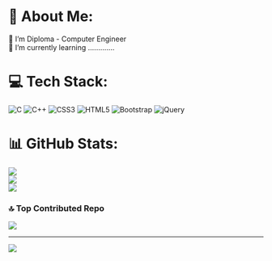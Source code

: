 # 💫 About Me:
🔭 I’m Diploma - Computer Engineer<br>🌱 I’m currently learning .............<br>


# 💻 Tech Stack:
![C](https://img.shields.io/badge/c-%2300599C.svg?style=for-the-badge&logo=c&logoColor=white) ![C++](https://img.shields.io/badge/c++-%2300599C.svg?style=for-the-badge&logo=c%2B%2B&logoColor=white) ![CSS3](https://img.shields.io/badge/css3-%231572B6.svg?style=for-the-badge&logo=css3&logoColor=white) ![HTML5](https://img.shields.io/badge/html5-%23E34F26.svg?style=for-the-badge&logo=html5&logoColor=white) ![Bootstrap](https://img.shields.io/badge/bootstrap-%238511FA.svg?style=for-the-badge&logo=bootstrap&logoColor=white) ![jQuery](https://img.shields.io/badge/jquery-%230769AD.svg?style=for-the-badge&logo=jquery&logoColor=white)
# 📊 GitHub Stats:
![](https://github-readme-stats.vercel.app/api?username=IshitaSurati&theme=dark&hide_border=false&include_all_commits=false&count_private=false)<br/>
![](https://github-readme-streak-stats.herokuapp.com/?user=IshitaSurati&theme=dark&hide_border=false)<br/>
![](https://github-readme-stats.vercel.app/api/top-langs/?username=IshitaSurati&theme=dark&hide_border=false&include_all_commits=false&count_private=false&layout=compact)

### 🔝 Top Contributed Repo
![](https://github-contributor-stats.vercel.app/api?username=IshitaSurati&limit=5&theme=dark&combine_all_yearly_contributions=true)

---
[![](https://visitcount.itsvg.in/api?id=IshitaSurati&icon=0&color=0)](https://visitcount.itsvg.in)

<!-- Proudly created with GPRM ( https://gprm.itsvg.in ) -->
